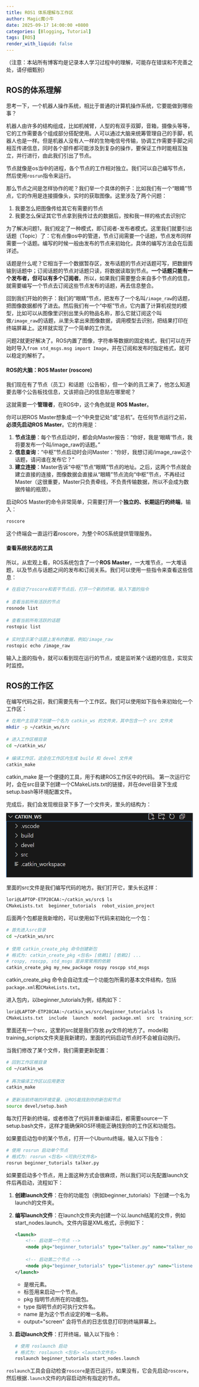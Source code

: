 ```yaml
---
title: ROS1 体系理解与工作区
author: Magic魔小牛
date: 2025-09-17 14:00:00 +0800
categories: [Blogging, Tutorial]
tags: [ROS]
render_with_liquid: false
---
```


（注意：本站所有博客均是记录本人学习过程中的理解，可能存在错误和不完善之处，请仔细甄别）

## ROS的体系理解

思考一下，一个机器人操作系统，相比于普通的计算机操作系统，它要能做到哪些事？

机器人由许多的结构组成，比如机械臂，人型的有双手双脚，音箱，摄像头等等，它的工作需要各个组成部分搭配使用。人可以通过大脑来统筹管理自己的手脚，机器人也是一样。但是机器人没有人一样的生物电信号传输，协调工作需要手脚之间相互传递信息，同时各个部件都可能涉及到复杂的操作，要保证工作时能相互独立，并行进行，由此我们引出了节点。

节点就像是os当中的进程，各个节点的工作相对独立。我们可以自己编写节点，然后使用`rosrun`指令来运行。

那么节点之间是怎样协作的呢？我们举一个具体的例子：比如我们有一个“眼睛”节点，它的作用是连接摄像头，实时的获取图像。这里涉及了两个问题：

1. 我要怎么把图像传给其它有需要的节点
2. 我要怎么保证其它节点拿到我传过去的数据后，按和我一样的格式去识别它

为了解决问题1，我们规定了一种模式，即订阅者-发布者模式。这里我们就要引出话题（Topic）了：它有点像os中的管道，节点订阅需要一个话题，节点发布同样需要一个话题。编写的时候一般由发布的节点来初始化，具体的编写方法会在后面详述。

话题是什么呢？它相当于一个数据暂存区，发布话题的节点对话题可写，把数据传输到话题中；订阅话题的节点对话题只读，将数据读取到节点。**一个话题只能有一个发布者，但可以有多个订阅者**。所以，如果我们需要整合来自多个节点的信息，就需要编写一个节点去订阅这些节点发布的话题，再去信息整合。

回到我们开始的例子：我们的“眼睛”节点，把发布了一个名叫`/image_raw`的话题，把图像数据都传了进去。然后我们有一个“中枢”节点，它内置了计算机视觉的模型，比如可以从图像里识别出里头的物品名称，那么它就订阅这个叫做`/image_raw`的话题，从里头拿出来图像数据，调用模型去识别，把结果打印在终端屏幕上。这样就实现了一个简单的工作流。

问题2就更好解决了。ROS内置了图像，字符串等数据的固定格式，我们可以在开始时导入`from std_msgs.msg import Image`，并在订阅和发布时指定格式，就可以稳定的解析了。

#### ROS的大脑：ROS Master (roscore)

我们现在有了节点（员工）和话题（公告板），但一个新的员工来了，他怎么知道要去哪个公告板找信息，又该把自己的信息贴在哪里呢？

这就需要一个**管理者**，在ROS中，这个角色就是 **ROS Master**。

你可以把ROS Master想象成一个“中央登记处”或“总机”。在任何节点运行之前，**必须先启动ROS Master**。它的作用是：

1. **节点注册**：每个节点启动时，都会向Master报告：“你好，我是‘眼睛’节点，我将要发布一个叫/image_raw的话题。”
2. **信息查询**：“中枢”节点启动时会问Master：“你好，我想订阅/image_raw这个话题，请问谁在发布它？”
3. **建立连接**：Master告诉“中枢”节点“眼睛”节点的地址。之后，这两个节点就会建立直接的连接，图像数据会直接从“眼睛”节点流向“中枢”节点，不再经过Master（这很重要，Master只负责牵线，不负责传输数据，所以不会成为数据传输的瓶颈）。

启动ROS Master的命令非常简单，只需要打开一个**独立的、长期运行的终端**，输入：

```bash
roscore
```

这个终端会一直运行着roscore，为整个ROS系统提供管理服务。

#### 查看系统状态的工具

所以，从宏观上看，ROS系统包含了一个**ROS Master**，一大堆节点，一大堆话题，以及节点与话题之间的发布和订阅关系。我们可以使用一些指令来查看这些信息：

```bash
# 在启动了roscore和若干节点后，打开一个新的终端，输入下面的指令

# 查看当前所有活跃的节点
rosnode list

# 查看当前所有活跃的话题
rostopic list

# 实时显示某个话题上发布的数据，例如/image_raw
rostopic echo /image_raw
```

输入上面的指令，就可以看到现在运行的节点，或是监听某个话题的信息，实现实时监控。

## ROS的工作区

在编写代码之前，我们需要先有一个工作区。我们可以使用如下指令来初始化一个工作区：

```bash
# 在用户主目录下创建一个名为 catkin_ws 的文件夹，其中包含一个 src 文件夹
mkdir -p ~/catkin_ws/src

# 进入工作区根目录
cd ~/catkin_ws/

# 编译工作区，这会在工作区内生成 build 和 devel 文件夹
catkin_make
```

catkin_make 是一个便捷的工具，用于构建ROS工作区中的代码。 第一次运行它时，会在src目录下创建一个CMakeLists.txt的链接，并在devel目录下生成setup.bash等环境配置文件。

完成后，我们会发现根目录下多了一个文件夹，里头的结构为：

![workspace](/assets/img/ros/workspace.png)

里面的src文件是我们编写代码的地方。我们打开它，里头长这样：

```bash
lori@LAPTOP-ETP28CAA:~/catkin_ws/src$ ls
CMakeLists.txt  beginner_tutorials  robot_vision_project
```

后面两个包都是我新增的，可以使用如下代码来初始化一个包：

```bash
# 首先进入src目录
cd ~/catkin_ws/src

# 使用 catkin_create_pkg 命令创建新包
# 格式为: catkin_create_pkg <包名> [依赖1] [依赖2] ...
# rospy, roscpp, std_msgs 是非常常用的依赖
catkin_create_pkg my_new_package rospy roscpp std_msgs
```

catkin_create_pkg 命令会自动生成一个功能包所需的基本文件结构，包括`package.xml`和`CMakeLists.txt`。

进入包内，以beginner_tutorials为例，结构如下：

```bash
lori@LAPTOP-ETP28CAA:~/catkin_ws/src/beginner_tutorials$ ls
CMakeLists.txt  include  launch  model  package.xml  src  training_scripts
```

里面还有一个src，这里的src就是我们存放.py文件的地方了。model和training_scripts文件夹是我新建的，里面的代码启动节点时不会被自动执行。

当我们修改了某个文件，我们需要更新配置：

```bash
# 回到工作区根目录
cd ~/catkin_ws

# 再次编译工作区以应用更改
catkin_make

# 更新当前终端的环境变量，让ROS能找到你的新包和节点
source devel/setup.bash
```

每次打开新的终端，或者修改了代码并重新编译后，都需要source一下setup.bash文件，这样才能确保ROS环境能正确找到你的工作区和功能包。

如果要启动包中的某个节点，打开一个Ubuntu终端，输入以下指令：

```bash
# 使用 rosrun 启动单个节点
# 格式为: rosrun <包名> <可执行文件名>
rosrun beginner_tutorials talker.py
```

如果要启动多个节点，用上面这种方式会很麻烦，所以我们可以先配置launch文件后再启动，流程如下：

1. **创建launch文件**：在你的功能包（例如beginner_tutorials）下创建一个名为launch的文件夹。

2. **编写launch文件**：在launch文件夹内创建一个以.launch结尾的文件，例如start_nodes.launch。文件内容是XML格式，示例如下：

   ```xml
   <launch>
       <!-- 启动第一个节点 -->
       <node pkg="beginner_tutorials" type="talker.py" name="talker_node" output="screen" />
   
       <!-- 启动第二个节点 -->
       <node pkg="beginner_tutorials" type="listener.py" name="listener_node" output="screen" />
   </launch>
   ```

   - <launch> 是根元素。
   - <node> 标签用来启动一个节点。
   - pkg 指明节点所在的功能包。
   - type 指明节点的可执行文件名。
   - name 是为这个节点设定的唯一名称。
   - output="screen" 会将节点的日志信息打印到终端屏幕上。

3. **启动launch文件**：打开终端，输入以下指令：

   ```bash
   # 使用 roslaunch 启动
   # 格式为: roslaunch <包名> <launch文件名>
   roslaunch beginner_tutorials start_nodes.launch
   ```

  `roslaunch`工具会自动检查`roscore`是否已运行，如果没有，它会先启动`roscore`，然后根据`.launch`文件的内容启动所有指定的节点。

